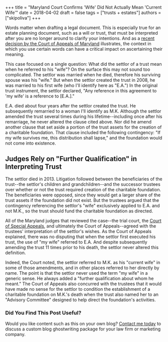 +++
title = "Maryland Court Confirms 'Wife' Did Not Actually Mean 'Current Wife'"
date = 2018-04-02
draft = false
tags = ["trusts + estates"]
authors = ["skipoliva"]
+++

Words matter when drafting a legal document. This is especially true for an estate planning document, such as a will or trust, that must be interpreted after you are no longer around to clarify your intentions. And as a [recent decision by the Court of Appeals of Maryland](https://www.courts.state.md.us/data/opinions/coa/2018/21a17.pdf) illustrates, the context in which you use certain words can have a critical impact on ascertaining their meaning.

This case focused on a single question: What did the settlor of a trust mean when he referred to his "wife"? On the surface this may not sound too complicated. The settlor was married when he died, therefore his surviving spouse was his "wife." But when the settlor created the trust in 2008, he was married to his first wife (who I'll identify here as "E.A.") In the original trust instrument, the settlor declared, "Any reference in this agreement to 'my wife' is a reference to [E.A.]."

E.A. died about four years after the settlor created the trust. He subsequently remarried to a woman I'll identify as M.K. Although the settlor amended the trust several times during his lifetime--including once after his remarriage, he never altered the clause cited above. Nor did he amend another clause that set aside a portion of the trust assets for the creation of a charitable foundation. That clause included the following contingency: "If my wife survives me, this distribution shall lapse," and the foundation would not come into existence.

## Judges Rely on "Further Qualification" in Interpreting Trust

The settlor died in 2013. Litigation followed between the beneficiaries of the trust--the settlor's children and grandchildren--and the successor trustees over whether or not the trust required creation of the charitable foundation. The beneficiaries were opposed, since they would get a larger share of the trust assets if the foundation did not exist. But the trustees argued that the contingency referencing the settlor's "wife" exclusively applied to E.A. and not M.K., so the trust should fund the charitable foundation as directed.

All of the Maryland judges that reviewed the case--the trial court, the [Court of Special Appeals](https://scholar.google.com/scholar_case?case=5855598200336958103), and ultimately the Court of Appeals--agreed with the trustees' interpretation of the settlor's wishes. As the Court of Appeals explained, there was no disputing that when the settlor first executed his trust, the use of "my wife" referred to E.A. And despite subsequently amending the trust 11 times prior to his death, the settlor never altered this definition.

Indeed, the Court noted, the settlor referred to M.K. as his "current wife" in some of those amendments, and in other places referred to her directly by name. The point is that the settlor never used the term "my wife" in a generic sense. He always added a "further qualification about whom he meant." The Court of Appeals also concurred with the trustees that it would have made no sense for the settlor to condition the establishment of a charitable foundation on M.K.'s death when the trust also named her to an "Advisory Committee" designed to help direct the foundation's activities.

### Did You Find This Post Useful?

Would you like content such as this on your own blog? [Contact me today](https://www.skipoliva.com/contact/) to discuss a custom blog ghostwriting package for your law firm or marketing company.

